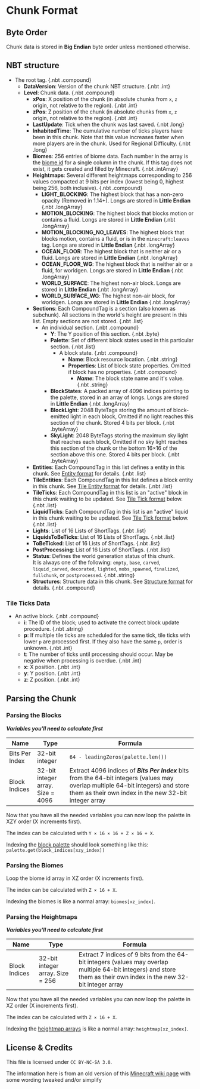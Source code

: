 # Chunk Format

## Byte Order

Chunk data is stored in **Big Endian** byte order unless mentioned otherwise.

## NBT structure

<div id="treeview">

* The root tag. {.nbt .compound}
    * **DataVersion**: Version of the chunk NBT structure. {.nbt .int}
    * **Level**: Chunk data. {.nbt .compound}
        * **xPos**: X position of the chunk (in absolute chunks from `x`, `z` origin, not relative to the region). {.nbt .int}
        * **zPos**: Z position of the chunk (in absolute chunks from `x`, `z` origin, not relative to the region). {.nbt .int}
        * **LastUpdate**: Tick when the chunk was last saved. {.nbt .long}
        * **InhabitedTime**: The cumulative number of ticks players have been in this chunk. Note that this value increases faster when more players are in the chunk. Used for Regional Difficulty. {.nbt .long}
        * **Biomes**: 256 entries of biome data. Each number in the array is the [biome id](https://minecraft.wiki/w/Biome/ID?oldid=2056801) for a single column in the chunk. If this tag does not exist, it gets created and filled by Minecraft. {.nbt .intArray}
        * <a id="heightmaps-data"></a> **Heightmaps**: Several different heightmaps corresponding to 256 values compacted at 9 bits per index (lowest being 0, highest being 256, both inclusive). {.nbt .compound}
            * **LIGHT_BLOCKING**: The highest block that has a non-zero opacity (Removed in 1.14+). Longs are stored in **Little Endian** {.nbt .longArray}
            * **MOTION_BLOCKING**: The highest block that blocks motion or contains a fluid. Longs are stored in **Little Endian** {.nbt .longArray}
            * **MOTION_BLOCKING_NO_LEAVES**: The highest block that blocks motion, contains a fluid, or is in the `minecraft:leaves` tag. Longs are stored in **Little Endian** {.nbt .longArray}
            * **OCEAN_FLOOR**: The highest block that is neither air or a fluid. Longs are stored in **Little Endian** {.nbt .longArray}
            * **OCEAN_FLOOR_WG**: The highest block that is neither air or a fluid, for worldgen. Longs are stored in **Little Endian** {.nbt .longArray}
            * **WORLD_SURFACE**: The highest non-air block. Longs are stored in **Little Endian** {.nbt .longArray}
            * **WORLD_SURFACE_WG**: The highest non-air block, for worldgen. Longs are stored in **Little Endian** {.nbt .longArray}
        * **Sections**: Each CompoundTag is a section (also known as subchunk). All sections in the world's height are present in this list. Empty sections are not stored. {.nbt .list}
            * An individual section. {.nbt .compound}
                * **Y**: The Y position of this section. {.nbt .byte}
                * <a id="palette"></a> **Palette**: Set of different block states used in this particular section. {.nbt .list}
                    * A block state. {.nbt .compound}
                        * **Name**: Block resource location. {.nbt .string}
                        * **Properties**: List of block state properties. Omitted if block has no properties. {.nbt .compound}
                            * ***Name***: The block state name and it's value. {.nbt .string}
                * <a id="block-states"></a> **BlockStates**: A packed array of 4096 indices pointing to the palette, stored in an array of longs. Longs are stored in **Little Endian** {.nbt .longArray}
                * **BlockLight**: 2048 ByteTags storing the amount of block-emitted light in each block, Omitted if no light reaches this section of the chunk. Stored 4 bits per block. {.nbt .byteArray}
                * **SkyLight**: 2048 ByteTags storing the maximum sky light that reaches each block, Omitted if no sky light reaches this section of the chunk or the bottom 16×16 of the section above this one. Stored 4 bits per block. {.nbt .byteArray}
        * **Entities**: Each CompoundTag in this list defines a entity in this chunk. See [Entity format](https://minecraft.wiki/w/Chunk_format?oldid=1355819#Entity_format) for details. {.nbt .list}
        * **TileEntities**: Each CompoundTag in this list defines a block entity in this chunk. See [Tile Entity format](https://minecraft.wiki/w/Chunk_format?oldid=1355819#Block_entity_format) for details. {.nbt .list}
        * **TileTicks**: Each CompoundTag in this list is an "active" block in this chunk waiting to be updated. See [Tile Tick format](#tile-ticks-data) below. {.nbt .list}
        * **LiquidTicks**: Each CompoundTag in this list is an "active" liquid in this chunk waiting to be updated. See [Tile Tick format](#tile-ticks-data) below. {.nbt .list}
        * **Lights**: List of 16 Lists of ShortTags. {.nbt .list}
        * **LiquidsToBeTicks**: List of 16 Lists of ShortTags. {.nbt .list}
        * **ToBeTicked**: List of 16 Lists of ShortTags. {.nbt .list}
        * **PostProcessing**: List of 16 Lists of ShortTags. {.nbt .list}
        * **Status**: Defines the world generation status of this chunk. <br>It is always one of the following: `empty`, `base`, `carved`, `liquid_carved`, `decorated`, `lighted`, `mobs_spawned`, `finalized`, `fullchunk`, or `postprocessed`. {.nbt .string}
        * **Structures**: Structure data in this chunk. See [Structure format](https://minecraft.wiki/w/Chunk_format?oldid=1355819#NBT_structure) for details. {.nbt .compound}

</div>

### Tile Ticks Data

<div id="treeview">

* An active block. {.nbt .compound}
    * **i**: The ID of the block; used to activate the correct block update procedure. {.nbt .string}
    * **p**: If multiple tile ticks are scheduled for the same tick, tile ticks with lower `p` are processed first. If they also have the same `p`, order is unknown. {.nbt .int}
    * **t**: The number of ticks until processing should occur. May be negative when processing is overdue. {.nbt .int}
    * **x**: X position. {.nbt .int}
    * **y**: Y position. {.nbt .int}
    * **z**: Z position. {.nbt .int}

</div>

## Parsing the Chunk

### Parsing the Blocks

***Variables you'll need to calculate first***

| Name | Type | Formula |
|------|------|---------|
| Bits Per Index | 32-bit integer | `64 - leadingZeros(palette.len())` |
| Block Indices | 32-bit integer array. Size = 4096 | Extract 4096 indices of ***Bits Per Index*** bits from the 64-bit integers (values may overlap multiple 64-bit integers) and store them as their own index in the new 32-bit integer array |

Now that you have all the needed variables you can now loop the palette in XZY order (X increments first).

The index can be calculated with `Y × 16 × 16 + Z × 16 + X`.

Indexing the [block palette](#palette) should look something like this: `palette.get(block_indices[xzy_index])`

### Parsing the Biomes

Loop the biome id array in XZ order (X increments first).

The index can be calculated with `Z × 16 + X`.

Indexing the biomes is like a normal array: `biomes[xz_index]`.

### Parsing the Heightmaps

***Variables you'll need to calculate first***

| Name | Type | Formula |
|------|------|---------|
| Block Indices | 32-bit integer array. Size = 256 | Extract 7 indices of 9 bits from the 64-bit integers (values may overlap multiple 64-bit integers) and store them as their own index in the new 32-bit integer array |

Now that you have all the needed variables you can now loop the palette in XZ order (X increments first).

The index can be calculated with `Z × 16 + X`.

Indexing the [heightmap arrays](#heightmaps-data) is like a normal array: `heightmap[xz_index]`.

## License & Credits

This file is licensed under `CC BY-NC-SA 3.0`.

The information here is from an old version of this [Minecraft wiki page](https://minecraft.wiki/w/Chunk_format?oldid=1355819) with some wording tweaked and/or simplify
